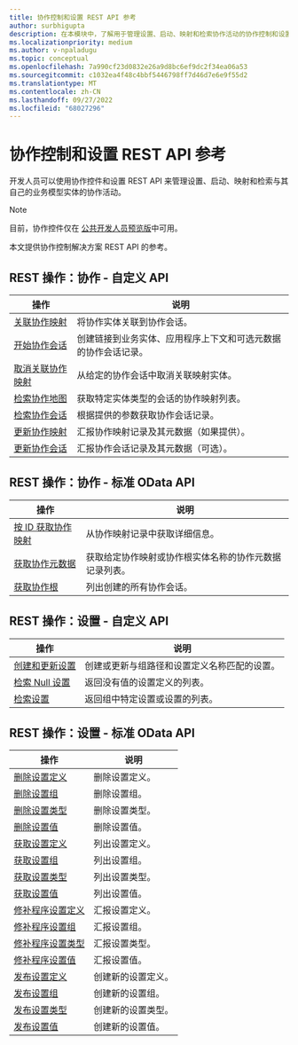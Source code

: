 ```yaml
---
title: 协作控制和设置 REST API 参考
author: surbhigupta
description: 在本模块中，了解用于管理设置、启动、映射和检索协作活动的协作控制和设置 REST API 引用。
ms.localizationpriority: medium
ms.author: v-npaladugu
ms.topic: conceptual
ms.openlocfilehash: 7a990cf23d0832e26a9d8bc6ef9dc2f34ea06a53
ms.sourcegitcommit: c1032ea4f48c4bbf5446798ff7d46d7e6e9f55d2
ms.translationtype: MT
ms.contentlocale: zh-CN
ms.lasthandoff: 09/27/2022
ms.locfileid: "68027296"
---
```

# <a name="collaboration-control-and-settings-rest-api-reference"></a>协作控制和设置 REST API 参考

开发人员可以使用协作控件和设置 REST API 来管理设置、启动、映射和检索与其自己的业务模型实体的协作活动。

> [!NOTE]
> 目前，协作控件仅在 [公共开发人员预览版](~/resources/dev-preview/developer-preview-intro.md)中可用。

本文提供协作控制解决方案 REST API 的参考。

## <a name="rest-operations-collaboration---custom-api"></a>REST 操作：协作 - 自定义 API

|操作|说明|
|---------|-----------|
|[关联协作映射](/rest/api/industry/collaboration-controls/collaboration-custom-ap-is/associate-collaboration-map)|将协作实体关联到协作会话。|
|[开始协作会话](/rest/api/industry/collaboration-controls/collaboration-custom-ap-is/begin-collaboration-session)|创建链接到业务实体、应用程序上下文和可选元数据的协作会话记录。|
|[取消关联协作映射](/rest/api/industry/collaboration-controls/collaboration-custom-ap-is/disassociate-collaboration-map-custom-api)|从给定的协作会话中取消关联映射实体。|
|[检索协作地图](/rest/api/industry/collaboration-controls/collaboration-custom-ap-is/retrieve-collaboration-maps-custom-api)|获取特定实体类型的会话的协作映射列表。|
|[检索协作会话](/rest/api/industry/collaboration-controls/collaboration-custom-ap-is/retrieve-collaboration-session-custom-api)|根据提供的参数获取协作会话记录。|
|[更新协作映射](/rest/api/industry/collaboration-controls/collaboration-custom-ap-is/update-collaboration-map-custom-api)|汇报协作映射记录及其元数据（如果提供）。|
|[更新协作会话](/rest/api/industry/collaboration-controls/collaboration-custom-ap-is/update-collaboration-session)|汇报协作会话记录及其元数据（可选）。|

## <a name="rest-operations-collaboration---standard-odata-apis"></a>REST 操作：协作 - 标准 OData API

|操作|说明|
|---------|-----------|
|[按 ID 获取协作映射](/rest/api/industry/collaboration-controls/collaboration-standard-o-data-ap-is/get-collaboration-map-by-id)|从协作映射记录中获取详细信息。|
|[获取协作元数据](/rest/api/industry/collaboration-controls/collaboration-standard-o-data-ap-is/get-collaboration-metadata)|获取给定协作映射或协作根实体名称的协作元数据记录列表。|
|[获取协作根](/rest/api/industry/collaboration-controls/collaboration-standard-o-data-ap-is/get-collaboration-root)|列出创建的所有协作会话。|

## <a name="rest-operations-settings---custom-apis"></a>REST 操作：设置 - 自定义 API

|操作|说明|
|---------|-----------|
|[创建和更新设置](/rest/api/industry/collaboration-controls/settings-custom-ap-is/create-update-setting-custom-api)|创建或更新与组路径和设置定义名称匹配的设置。|
|[检索 Null 设置](/rest/api/industry/collaboration-controls/settings-custom-ap-is/retrieve-null-settings-custom-api)|返回没有值的设置定义的列表。|
|[检索设置](/rest/api/industry/collaboration-controls/settings-custom-ap-is/retrieve-settings-custom-api)|返回组中特定设置或设置的列表。|

## <a name="rest-operations-settings---standard-odata-apis"></a>REST 操作：设置 - 标准 OData API

|操作|说明|
|---------|-----------|
|[删除设置定义](/rest/api/industry/collaboration-controls/settings-standard-o-data-ap-is/delete-settings-definition)|删除设置定义。|
|[删除设置组](/rest/api/industry/collaboration-controls/settings-standard-o-data-ap-is/delete-settings-group)|删除设置组。|
|[删除设置类型](/rest/api/industry/collaboration-controls/settings-standard-o-data-ap-is/delete-settings-type)|删除设置类型。|
|[删除设置值](/rest/api/industry/collaboration-controls/settings-standard-o-data-ap-is/delete-settings-value)|删除设置值。|
|[获取设置定义](/rest/api/industry/collaboration-controls/settings-standard-o-data-ap-is/get-settings-definitions)|列出设置定义。|
|[获取设置组](/rest/api/industry/collaboration-controls/settings-standard-o-data-ap-is/get-settings-groups)|列出设置组。|
|[获取设置类型](/rest/api/industry/collaboration-controls/settings-standard-o-data-ap-is/get-settings-types)|列出设置类型。|
|[获取设置值](/rest/api/industry/collaboration-controls/settings-standard-o-data-ap-is/get-settings-value)|列出设置值。|
|[修补程序设置定义](/rest/api/industry/collaboration-controls/settings-standard-o-data-ap-is/patch-settings-definition)|汇报设置定义。|
|[修补程序设置组](/rest/api/industry/collaboration-controls/settings-standard-o-data-ap-is/patch-settings-group)|汇报设置组。|
|[修补程序设置类型](/rest/api/industry/collaboration-controls/settings-standard-o-data-ap-is/patch-settings-type)|汇报设置类型。|
|[修补程序设置值](/rest/api/industry/collaboration-controls/settings-standard-o-data-ap-is/patch-settings-value)|汇报设置值。|
|[发布设置定义](/rest/api/industry/collaboration-controls/settings-standard-o-data-ap-is/post-settings-definition)|创建新的设置定义。|
|[发布设置组](/rest/api/industry/collaboration-controls/settings-standard-o-data-ap-is/post-settings-group)|创建新的设置组。|
|[发布设置类型](/rest/api/industry/collaboration-controls/settings-standard-o-data-ap-is/post-settings-type)|创建新的设置类型。|
|[发布设置值](/rest/api/industry/collaboration-controls/settings-standard-o-data-ap-is/post-settings-value)|创建新的设置值。|
